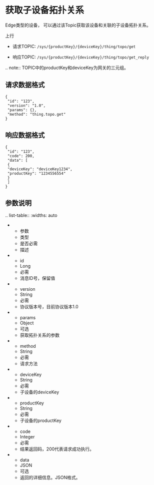 # 获取子设备拓扑关系

Edge类型的设备， 可以通过该Topic获取该设备和关联的子设备拓扑关系。

上行
- 请求TOPIC: `/sys/{productKey}/{deviceKey}/thing/topo/get`

- 响应TOPIC: `/sys/{productKey}/{deviceKey}/thing/topo/get_reply`

.. note:: TOPIC中的productKey和deviceKey为网关的三元组。

## 请求数据格式

```
{
 "id": "123",
 "version": "1.0",
 "params": {},
 "method": "thing.topo.get"
}

```

## 响应数据格式

```
{
 "id": "123",
 "code": 200,
 "data": [
 {
 "deviceKey": "deviceKey1234",
 "productKey": "1234556554"
 }
 ]
}

```

## 参数说明

.. list-table::
   :widths: auto

   * - 参数
     - 类型
     - 是否必需
     - 描述
   * - id
     - Long
     - 必需
     - 消息ID号，保留值
   * - version
     - String
     - 必需
     - 协议版本号，目前协议版本1.0
   * - params
     - Object
     - 可选
     - 获取拓扑关系的参数
   * - method
     - String
     - 必需
     - 请求方法
   * - deviceKey
     - String
     - 必需
     - 子设备的deviceKey
   * - productKey
     - String
     - 必需
     - 子设备的productKey
   * - code
     - Integer
     - 必需
     - 结果返回码，200代表请求成功执行。
   * - data
     - JSON
     - 可选
     - 返回的详细信息。JSON格式。


<!--end-->
